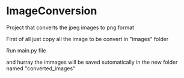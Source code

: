 # ImageConversion
Project that converts the jpeg images to png format

First of all just copy all the image to be convert in "images" folder

Run main.py file

and hurray the immages will be saved sutomatically in the new folder named "converted_images" 
